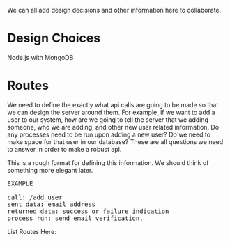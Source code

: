 We can all add design decisions and other information here to collaborate.

# Design Choices

Node.js with MongoDB

# Routes

We need to define the exactly what api calls are going to be made so that we can design the server around them. For example, if we want to add a user to our system, how are we going to tell the server that we adding someone, who we are adding, and other new user related information. Do any processes need to be run upon adding a new user? Do we need to make space for that user in our database? These are all questions we need to answer in order to make a robust api.

This is a rough format for defining this information. We should think of something more elegant later. 
<pre>
EXAMPLE

call: /add_user
sent data: email address
returned data: success or failure indication
process run: send email verification.
</pre>

List Routes Here:

